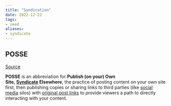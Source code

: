 ```yaml
---
title: "Syndication"
date: 2022-12-22
tags:
- seed
aliases:
- syndicate
---
```


## POSSE
[Source](https://indieweb.org/POSSE)

**POSSE** is an abbreviation for **Publish (on your) Own Site, [Syndicate](https://indieweb.org/Category:syndication "Category:syndication") Elsewhere**, the practice of posting content on your own site first, then publishing copies or sharing links to third parties (like [social media](https://indieweb.org/social_media "social media") silos) with [original post links](https://indieweb.org/original_post_link "original post link") to provide viewers a path to directly interacting with your content.

